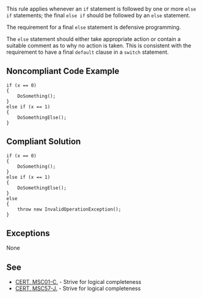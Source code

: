 
This rule applies whenever an `if` statement is followed by one or more `else if` statements; the final `else if` should be followed by an `else` statement.

The requirement for a final `else` statement is defensive programming.

The `else` statement should either take appropriate action or contain a suitable comment as to why no action is taken. This is consistent with the requirement to have a final `default` clause in a `switch` statement.

## Noncompliant Code Example


    if (x == 0)
    {
        DoSomething();
    }
    else if (x == 1)
    {
        DoSomethingElse();
    }


## Compliant Solution


    if (x == 0)
    {
        DoSomething();
    }
    else if (x == 1)
    {
        DoSomethingElse();
    }
    else
    {
        throw new InvalidOperationException();
    }


## Exceptions

None

## See

- [CERT, MSC01-C.](https://www.securecoding.cert.org/confluence/x/YgE) - Strive for logical completeness
- [CERT, MSC57-J.](https://www.securecoding.cert.org/confluence/x/PQHRAw) - Strive for logical completeness

